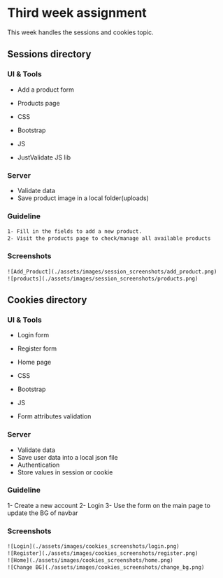 # Third week assignment

This week handles the sessions and cookies topic.

## Sessions directory

### UI & Tools

- Add a product form
- Products page

- CSS
- Bootstrap
- JS
- JustValidate JS lib

### Server

- Validate data
- Save product image in a local folder(uploads)

### Guideline

    1- Fill in the fields to add a new product.
    2- Visit the products page to check/manage all available products

### Screenshots

    ![Add_Product](./assets/images/session_screenshots/add_product.png)
    ![products](./assets/images/session_screenshots/products.png)

## Cookies directory

### UI & Tools

- Login form
- Register form
- Home page

- CSS
- Bootstrap
- JS
- Form attributes validation

### Server

- Validate data
- Save user data into a local json file
- Authentication
- Store values in session or cookie

### Guideline

1- Create a new account
2- Login
3- Use the form on the main page to update the BG of navbar

### Screenshots

    ![Login](./assets/images/cookies_screenshots/login.png)
    ![Register](./assets/images/cookies_screenshots/register.png)
    ![Home](./assets/images/cookies_screenshots/home.png)
    ![Change BG](./assets/images/cookies_screenshots/change_bg.png)
